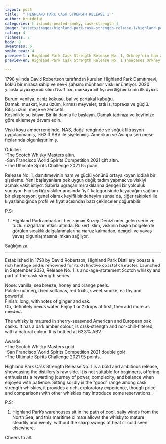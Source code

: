 ```yaml
---
layout: post
title:  " HIGHLAND PARK CASK STRENGTH RELEASE 1 "
author: brutdefut
categories: [ islands-peated-smoky, cask-strength ]
image: "assets/images/highland-park-cask-strength-release-1/highland-park-cask-strength-release-1.JPG"
rating: 4
richness: 7
body: 8
sweetness: 6
smoke_peat: 4
preview-tr: Highland Park Cask Strength Release No. 1, Orkney’nin ham ama dengeli ruhunu yansıtıyor.              
preview-en: Highland Park Cask Strength Release No. 1 showcases Orkney’s raw yet balanced spirit.          
     
---
```


1798 yılında David Robertson tarafından kurulan Highland Park Damıtımevi, köklü bir mirasa sahip ve nev-i şahsına münhasır viskiler üretiyor. 2020 yılında piyasaya sürülen No. 1 ise, markaya ait fıçı sertliği serisinin ilk üyesi.  

Burun: vanilya, deniz kokusu, bal ve portakal kabuğu.   
Damak: muskat, kuru üzüm, kırmızı meyveler, tatlı is, topraksı ve güçlü.  
Bitiş: uzun, meşe ve zencefil.  
Kesinlikle su istiyor. Bir iki damla ile başlayın. Damak tadınıza ve keyfinize göre eklemeye devam edin.  

Viski koyu amber renginde, NAS, doğal renginde ve soğuk filtrasyon uygulanmamış, %63.3 ABV ile şişelenmiş. Amerikan ve Avrupa şeri meşe fıçılarında olgunlaştırılmış.  

Ödüller:  
-The Scotch Whisky Masters altın.  
-San Francisco World Spirits Competition 2021 çift altın.    
-The Ultimate Spirits Challenge 2021 95 puan.   

Release No. 1, damıtımevinin ham ve güçlü yönünü ortaya koyan iddialı bir şişeleme. Yeni başlayanlara pek uygun değil; tadım yapmak ve viskiyi açmak vakit istiyor. Sabırla uğraşan meraklılarına dengeli bir yolculuk sunuyor. Fıçı sertliği viskiler arasında “iyi” kategorisinde koyacağım sağlam bir ekspresyon, genel olarak keyifli bir deneyim sunsa da, diğer rakipleri ile kıyaslandığında profil ve fiyat açısından bazı çekinceler doğurabilir.  

P.S:  
1. Highland Park ambarları, her zaman Kuzey Denizi’nden gelen serin ve tuzlu rüzgârların etkisi altında. Bu sert iklim, viskinin başka bölgelerde görülen sıcaklık dalgalanmalarına maruz kalmadan, dengeli ve yavaş yavaş olgunlaşmasına imkan sağlıyor.  

Sağlığınıza.             
   
-----------------------------------------------

<p id="english"></p>

Established in 1798 by David Robertson, Highland Park Distillery boasts a rich heritage and is renowned for its distinctive coastal character. Launched in September 2020, Release No. 1 is a no-age-statement Scotch whisky and part of the cask strength series.  

Nose: vanilla, sea breeze, honey and orange peels.  
Palate: nutmeg, dried sultanas, red fruits, sweet smoke, earthy and powerful.   
Finish: long, with notes of ginger and oak.  
Oh, definitely needs water. Enjoy 1 or 2 drops at first, then add more as needed.    

The whisky is matured in sherry-seasoned American and European oak casks. It has a dark amber colour, is cask-strength and non-chill-filtered, with a natural colour. It is bottled at 63.3% ABV.  

Awards:  
-The Scotch Whisky Masters gold.  
-San Francisco World Spirits Competition 2021 double gold.    
-The Ultimate Spirits Challenge 2021 95 points.  

Highland Park Cask Strength Release No. 1 is a bold and ambitious release, showcasing the distillery's raw side. It is not suitable for beginners, offering enthusiasts a rewarding journey of power, complexity, and balance when enjoyed with patience. Sitting solidly in the “good” range among cask strength whiskies, it provides a rich, exploratory experience, though price and comparisons with other whiskies may introduce some reservations.  

P.S:  
1. Highland Park’s warehouses sit in the path of cool, salty winds from the North Sea, and this maritime climate allows the whisky to mature steadily and evenly, without the sharp swings of heat or cold seen elsewhere.  

Cheers to all.   
      
